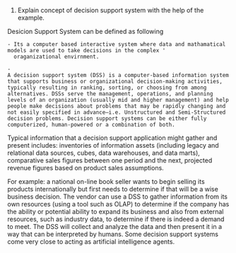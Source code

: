 1. Explain concept of decision support system with the help of the example.

Desicion Support System can be defined as following
  
    - Its a computer based interactive system where data and mathamatical models are used to take decisions in the complex '
      oraganizational envirnment.
      
    - 
    A decision support system (DSS) is a computer-based information system that supports business or organizational decision-making activities, typically resulting in ranking, sorting, or choosing from among alternatives. DSSs serve the management, operations, and planning levels of an organization (usually mid and higher management) and help people make decisions about problems that may be rapidly changing and not easily specified in advance—i.e. Unstructured and Semi-Structured decision problems. Decision support systems can be either fully computerized, human-powered or a combination of both.
Typical information that a decision support application might gather and present includes:
inventories of information assets (including legacy and relational data sources, cubes, data warehouses, and data marts),
comparative sales figures between one period and the next,
projected revenue figures based on product sales assumptions.    

For example: a national on-line book seller wants to begin selling its products internationally but first needs to determine if that will be a wise business decision. The vendor can use a DSS to gather information from its own resources (using a tool such as OLAP) to determine if the company has the ability or potential ability to expand its business and also from external resources, such as industry data, to determine if there is indeed a demand to meet. The DSS will collect and analyze the data and then present it in a way that can be interpreted by humans. Some decision support systems come very close to acting as artificial intelligence agents.
